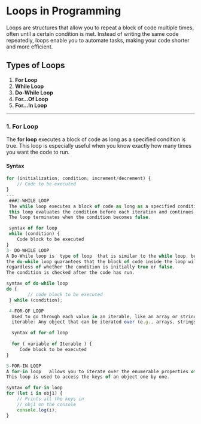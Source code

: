 # Loops in Programming

Loops are structures that allow you to repeat a block of code multiple times, often until a certain condition is met. Instead of writing the same code repeatedly, loops enable you to automate tasks, making your code shorter and more efficient.

## Types of Loops

1. **For Loop**
2. **While Loop**
3. **Do-While Loop**
4. **For...Of Loop**
5. **For...In Loop**

---

### 1. For Loop

The **for loop** executes a block of code as long as a specified condition is true. This loop is especially useful when you know exactly how many times you want the code to run.

#### Syntax
```javascript
for (initialization; condition; increment/decrement) {
    // Code to be executed
}
---
 ###2-WHILE LOOP
 The while loop executes a block of code as long as a specified condition is true. 
 this loop evaluates the condition before each iteration and continues running as long as the condition remains true.
 The loop terminates when the condition becomes false.

 syntax of for loop
 while (condition) {
    Code block to be executed
}
3- DO-WHILE LOOP
A Do-While loop is  type of loop  that is similar to the while loop, but with one key difference:
the do-while loop guarantees that the block of code inside the loop will be executed at least once,
regardless of whether the condition is initially true or false.
The condition is checked after the code has run.

syntax of do-while loop
do {   
        // code block to be executed 
 } while (condition);

 4-FOR-OF LOOP
  Used to go through each value in an iterable, like an array or string.
  iterable: Any object that can be iterated over (e.g., arrays, strings, maps).

  syntax of for-of loop 
  
  for ( variable of Iterable ) {
     Code block to be executed
}

5-FOR-IN LOOP
A for-in loop   allows you to iterate over the enumerable properties of an object. 
This loop is used to access the keys of an object one by one.

syntax of for-in loop
for (let i in obj1) {
    // Prints all the keys in
    // obj1 on the console
    console.log(i);
}
